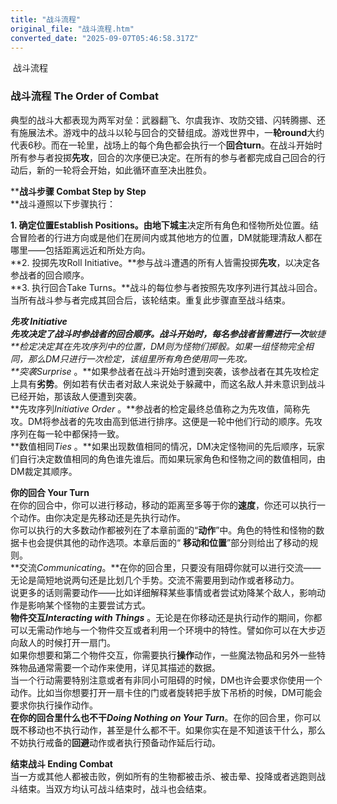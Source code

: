 ```yaml
---
title: "战斗流程"
original_file: "战斗流程.htm"
converted_date: "2025-09-07T05:46:58.317Z"
---
```


﻿ 战斗流程  

### 战斗流程 The Order of Combat

典型的战斗大都表现为两军对垒：武器翻飞、尔虞我诈、攻防交错、闪转腾挪、还有施展法术。游戏中的战斗以轮与回合的交替组成。游戏世界中，一**轮round**大约代表6秒。而在一轮里，战场上的每个角色都会执行一个**回合turn**。在战斗开始时所有参与者投掷****先攻****，回合的次序便已决定。在所有的参与者都完成自己回合的行动后，新的一轮将会开始，如此循环直至决出胜负。

****战斗步骤 Combat Step by Step**  
**战斗遵照以下步骤执行：

**1\. 确定位置Establish Positions。**由**地下城主**决定所有角色和怪物所处位置。结合冒险者的行进方向或是他们在房间内或其他地方的位置，DM就能理清敌人都在哪里——包括距离远近和所处方向。  
**2\. 投掷先攻Roll Initiative。**参与战斗遭遇的所有人皆需投掷****先攻****，以决定各参战者的回合顺序。  
**3\. 执行回合Take Turns。**战斗的每位参与者按照先攻序列进行其战斗回合。当所有战斗参与者完成其回合后，该轮结束。重复此步骤直至战斗结束。

****先攻 Initiative**  
**先攻决定了战斗时参战者的回合顺序。战斗开始时，每名参战者皆需进行一次**敏捷**检定决定其在先攻序列中的位置，DM则为怪物们掷骰。如果一组怪物完全相同，那么DM只进行一次检定，该组里所有角色使用同一先攻。  
**突袭*Surprise* 。**如果参战者在战斗开始时遭到突袭，该参战者在其先攻检定上具有****劣势****。例如若有伏击者对敌人来说处于躲藏中，而这名敌人并未意识到战斗已经开始，那该敌人便遭到突袭。  
**先攻序列*Initiative Order* 。**参战者的检定最终总值称之为先攻值，简称先攻。DM将参战者的先攻由高到低进行排序。这便是一轮中他们行动的顺序。先攻序列在每一轮中都保持一致。  
**数值相同*Ties* 。**如果出现数值相同的情况，DM决定怪物间的先后顺序，玩家们自行决定数值相同的角色谁先谁后。而如果玩家角色和怪物之间的数值相同，由DM裁定其顺序。

****你的回合 Your Turn****  
在你的回合中，你可以进行移动，移动的距离至多等于你的****速度****，你还可以执行一个动作。由你决定是先移动还是先执行动作。  
你可以执行的大多数动作都被列在了本章前面的“**动作**”中。角色的特性和怪物的数据卡也会提供其他的动作选项。本章后面的“ **移动和位置**”部分则给出了移动的规则。  
**交流*Communicating*。**在你的回合里，只要没有阻碍你就可以进行交流——无论是简短地说两句还是比划几个手势。交流不需要用到动作或者移动力。  
说更多的话则需要动作——比如详细解释某些事情或者尝试劝降某个敌人，影响动作是影响某个怪物的主要尝试方式。  
**物件交互*Interacting with Things*** 。无论是在你移动还是执行动作的期间，你都可以无需动作地与一个物件交互或者利用一个环境中的特性。譬如你可以在大步迈向敌人的时候打开一扇门。  
如果你想要和第二个物件交互，你需要执行****操作****动作，一些魔法物品和另外一些特殊物品通常需要一个动作来使用，详见其描述的数据。  
当一个行动需要特别注意或者有非同小可阻碍的时候，DM也许会要求你使用一个动作。比如当你想要打开一扇卡住的门或者旋转把手放下吊桥的时候，DM可能会要求你执行操作动作。  
**在你的回合里什么也不干*Doing Nothing on Your Turn***。在你的回合里，你可以既不移动也不执行动作，甚至是什么都不干。如果你实在是不知道该干什么，那么不妨执行戒备的****回避****动作或者执行预备动作延后行动。

****结束战斗 Ending Combat****  
当一方或其他人都被击败，例如所有的生物都被击杀、被击晕、投降或者逃跑则战斗结束。当双方均认可战斗结束时，战斗也会结束。